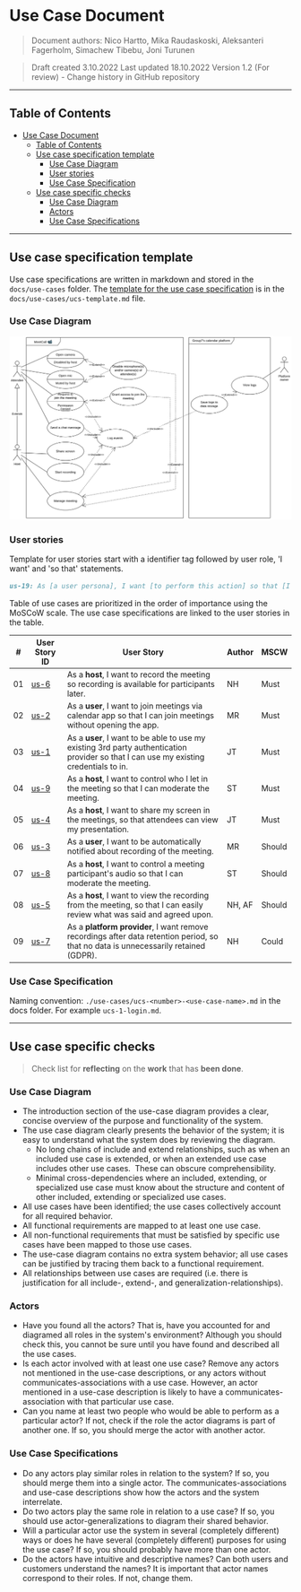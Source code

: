 # Use Case Document

> Document authors:
> Nico Hartto, Mika Raudaskoski, Aleksanteri Fagerholm, Simachew Tibebu, Joni Turunen

> Draft created 3.10.2022
> Last updated 18.10.2022
> Version 1.2 (For review) - Change history in GitHub repository


---

## Table of Contents

- [Use Case Document](#use-case-document)
  - [Table of Contents](#table-of-contents)
  - [Use case specification template](#use-case-specification-template)
    - [Use Case Diagram](#use-case-diagram)
    - [User stories](#user-stories)
    - [Use Case Specification](#use-case-specification)
  - [Use case specific checks](#use-case-specific-checks)
    - [Use Case Diagram](#use-case-diagram-1)
    - [Actors](#actors)
    - [Use Case Specifications](#use-case-specifications)

---

## Use case specification template

Use case specifications are written in markdown and stored in the `docs/use-cases` folder. The [template for the use case specification](./use-cases/ucs-template.md) is in the `docs/use-cases/ucs-template.md` file.

### Use Case Diagram

![Use Case Diagram](./use-cases/rendered-diagrams/meetcall-use-case-generic.png)
### User stories

Template for user stories start with a identifier tag followed by user role, 'I want' and 'so that' statements.

```markdown
us-19: As [a user persona], I want [to perform this action] so that [I can accomplish this goal].
```

Table of use cases are prioritized in the order of importance using the MoSCoW scale. The use case specifications are linked to the user stories in the table.

| #   | User Story ID                                                                         | User Story                                                                                                                             | Author | MSCW   |
| --- | ------------------------------------------------------------------------------------- | -------------------------------------------------------------------------------------------------------------------------------------- | ------ | ------ |
| 01  | [us-6](use-cases/ucs-6-host-record-meeting.md)                                        | As a **host**, I want to record the meeting so recording is available for participants later.                                          | NH     | Must   |
| 02  | [us-2](use-cases/ucs-2-access-through-app.md)                                         | As a **user**, I want to join meetings via calendar app so that I can join meetings without opening the app.                           | MR     | Must   |
| 03  | [us-1](use-cases/ucs-1-login.md)                                                      | As a **user**, I want to be able to use my existing 3rd party authentication provider so that I can use my existing credentials to in. | JT     | Must   |
| 04  | [us-9](use-cases/usc-9-allow-participant-entry-to-meeting.md)                         | As a **host**, I want to control who I let in the meeting so that I can moderate the meeting.                                          | ST     | Must   |
| 05  | [us-4](use-cases/ucs-4-screensharing.md)                                              | As a **host**, I want to share my screen in the meetings, so that attendees can view my presentation.                                  | JT     | Must   |
| 06  | [us-3](use-cases/ucs-3-being-recorded.md)                                             | As a **user**, I want to be automatically notified about recording of the meeting.                                                     | MR     | Should |
| 07  | [us-8](use-cases/usc-8-host-control-participant-audio.md)                             | As a **host**, I want to control a meeting participant's audio so that I can moderate the meeting.                                     | ST     | Should |
| 08  | [us-5](use-cases/ucs-5-host-viewing-recording-of-meeting.md)                          | As a **host**, I want to view the recording from the meeting, so that I can easily review what was said and agreed upon.               | NH, AF | Should |
| 09  | [us-7](use-cases/usc-7-platform-provider-remove-recordings-after-retention-period.md) | As a **platform provider**, I want remove recordings after data retention period, so that no data is unnecessarily retained (GDPR).    | NH     | Could  |

### Use Case Specification

Naming convention: `./use-cases/ucs-<number>-<use-case-name>.md` in the docs folder. For example `ucs-1-login.md`.

---

## Use case specific checks

> Check list for **reflecting** on the **work** that has **been done**.

### Use Case Diagram

- The introduction section of the use-case diagram provides a clear, concise overview of the purpose and functionality of the system.
- The use case diagram clearly presents the behavior of the system; it is easy to understand what the system does by reviewing the diagram.
  - No long chains of include and extend relationships, such as when an included use case is extended, or when an extended use case includes other use cases.  These can obscure comprehensibility.
  - Minimal cross-dependencies where an included, extending, or specialized use case must know about the structure and content of other included, extending or specialized use cases.
- All use cases have been identified; the use cases collectively account for all required behavior.
- All functional requirements are mapped to at least one use case.
- All non-functional requirements that must be satisfied by specific use cases have been mapped to those use cases.
- The use-case diagram contains no extra system behavior; all use cases can be justified by tracing them back to a functional requirement.
- All relationships between use cases are required (i.e. there is justification for all include-, extend-, and generalization-relationships).

### Actors

- Have you found all the actors? That is, have you accounted for and diagramed all roles in the system's environment? Although you should check this, you cannot be sure until you have found and described all the use cases.
- Is each actor involved with at least one use case? Remove any actors not mentioned in the use-case descriptions, or any actors without communicates-associations with a use case. However, an actor mentioned in a use-case description is likely to have a communicates-association with that particular use case.
- Can you name at least two people who would be able to perform as a particular actor? If not, check if the role the actor diagrams is part of another one. If so, you should merge the actor with another actor.

### Use Case Specifications

- Do any actors play similar roles in relation to the system? If so, you should merge them into a single actor. The communicates-associations and use-case descriptions show how the actors and the system interrelate.
- Do two actors play the same role in relation to a use case? If so, you should use actor-generalizations to diagram their shared behavior.
- Will a particular actor use the system in several (completely different) ways or does he have several (completely different) purposes for using the use case? If so, you should probably have more than one actor.
- Do the actors have intuitive and descriptive names? Can both users and customers understand the names? It is important that actor names correspond to their roles. If not, change them.
